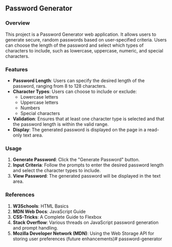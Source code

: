 ## Password Generator

### Overview

This project is a Password Generator web application. It allows users to generate secure, random passwords based on user-specified criteria. Users can choose the length of the password and select which types of characters to include, such as lowercase, uppercase, numeric, and special characters. 

### Features

- **Password Length**: Users can specify the desired length of the password, ranging from 8 to 128 characters.
- **Character Types**: Users can choose to include or exclude:
  - Lowercase letters
  - Uppercase letters
  - Numbers
  - Special characters
- **Validation**: Ensures that at least one character type is selected and that the password length is within the valid range.
- **Display**: The generated password is displayed on the page in a read-only text area.

### Usage

1. **Generate Password**: Click the "Generate Password" button.
2. **Input Criteria**: Follow the prompts to enter the desired password length and select the character types to include.
3. **View Password**: The generated password will be displayed in the text area.

### References

1. **W3Schools**: HTML Basics
2. **MDN Web Docs**: JavaScript Guide
3. **CSS-Tricks**: A Complete Guide to Flexbox
4. **Stack Overflow**: Various threads on JavaScript password generation and prompt handling.
5. **Mozilla Developer Network (MDN)**: Using the Web Storage API for storing user preferences (future enhancements)# password-generator
